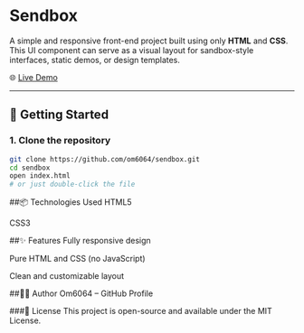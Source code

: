 # Sendbox

A simple and responsive front-end project built using only **HTML** and **CSS**. This UI component can serve as a visual layout for sandbox-style interfaces, static demos, or design templates.

🌐 [Live Demo](https://om6064.github.io/sendbox/)

---

## 🚀 Getting Started

### 1. Clone the repository

```bash
git clone https://github.com/om6064/sendbox.git
cd sendbox
open index.html
# or just double-click the file
```
##📦 Technologies Used
HTML5

CSS3

##✨ Features
Fully responsive design

Pure HTML and CSS (no JavaScript)

Clean and customizable layout

##🧑‍💻 Author
Om6064 – GitHub Profile

###📄 License
This project is open-source and available under the MIT License.

